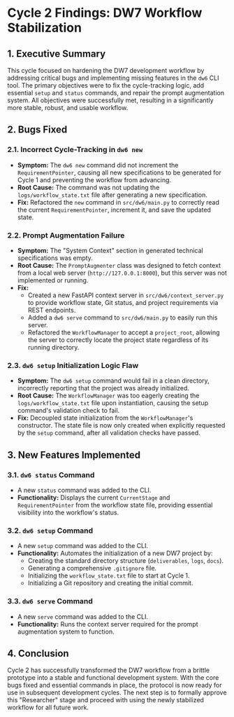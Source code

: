 # Cycle 2 Findings: DW7 Workflow Stabilization

## 1. Executive Summary

This cycle focused on hardening the DW7 development workflow by addressing critical bugs and implementing missing features in the `dw6` CLI tool. The primary objectives were to fix the cycle-tracking logic, add essential `setup` and `status` commands, and repair the prompt augmentation system. All objectives were successfully met, resulting in a significantly more stable, robust, and usable workflow.

## 2. Bugs Fixed

### 2.1. Incorrect Cycle-Tracking in `dw6 new`

- **Symptom:** The `dw6 new` command did not increment the `RequirementPointer`, causing all new specifications to be generated for Cycle 1 and preventing the workflow from advancing.
- **Root Cause:** The command was not updating the `logs/workflow_state.txt` file after generating a new specification.
- **Fix:** Refactored the `new` command in `src/dw6/main.py` to correctly read the current `RequirementPointer`, increment it, and save the updated state.

### 2.2. Prompt Augmentation Failure

- **Symptom:** The "System Context" section in generated technical specifications was empty.
- **Root Cause:** The `PromptAugmenter` class was designed to fetch context from a local web server (`http://127.0.0.1:8000`), but this server was not implemented or running.
- **Fix:**
  - Created a new FastAPI context server in `src/dw6/context_server.py` to provide workflow state, Git status, and project requirements via REST endpoints.
  - Added a `dw6 serve` command to `src/dw6/main.py` to easily run this server.
  - Refactored the `WorkflowManager` to accept a `project_root`, allowing the server to correctly locate the project state regardless of its running directory.

### 2.3. `dw6 setup` Initialization Logic Flaw

- **Symptom:** The `dw6 setup` command would fail in a clean directory, incorrectly reporting that the project was already initialized.
- **Root Cause:** The `WorkflowManager` was too eagerly creating the `logs/workflow_state.txt` file upon instantiation, causing the setup command's validation check to fail.
- **Fix:** Decoupled state initialization from the `WorkflowManager`'s constructor. The state file is now only created when explicitly requested by the `setup` command, after all validation checks have passed.

## 3. New Features Implemented

### 3.1. `dw6 status` Command

- A new `status` command was added to the CLI.
- **Functionality:** Displays the current `CurrentStage` and `RequirementPointer` from the workflow state file, providing essential visibility into the workflow's status.

### 3.2. `dw6 setup` Command

- A new `setup` command was added to the CLI.
- **Functionality:** Automates the initialization of a new DW7 project by:
  - Creating the standard directory structure (`deliverables`, `logs`, `docs`).
  - Generating a comprehensive `.gitignore` file.
  - Initializing the `workflow_state.txt` file to start at Cycle 1.
  - Initializing a Git repository and creating the initial commit.

### 3.3. `dw6 serve` Command

- A new `serve` command was added to the CLI.
- **Functionality:** Runs the context server required for the prompt augmentation system to function.

## 4. Conclusion

Cycle 2 has successfully transformed the DW7 workflow from a brittle prototype into a stable and functional development system. With the core bugs fixed and essential commands in place, the protocol is now ready for use in subsequent development cycles. The next step is to formally approve this "Researcher" stage and proceed with using the newly stabilized workflow for all future work.
